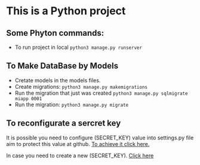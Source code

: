 # This is a Python project

## Some Phyton commands:
* To run project in local `python3 manage.py runserver`

## To Make DataBase by Models
* Cretate models in the models files.
* Create migrations: `python3 manage.py makemigrations`
* Run the migration that just was created `python3 manage.py sqlmigrate miapp 0001`
* Run the migration: `python3 manage.py migrate`

## To reconfigurate a sercret key
It is possible you need to configure (SECRET_KEY) value into settings.py file aim to protect this value at github. [To achieve it click here.](https://stackoverflow.com/questions/64208678/hiding-secret-key-in-django-project-on-github-after-uploading-project) 

In case you need to create a new (SECRET_KEY). [Click here](https://tech.serhatteker.com/post/2020-01/django-create-secret-key/)
